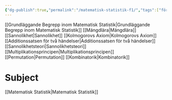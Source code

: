 ```yaml
---
{"dg-publish":true,"permalink":"/matematisk-statistik-f1/","tags":["föreläsning","matematiskstatistik"]}
---
```


[[Grundläggande Begrepp inom Matematisk Statistik\|Grundläggande Begrepp inom Matematisk Statistik]]
[[Mängdlära\|Mängdlära]]
[[Sannolikhet\|Sannolikhet]]
[[Kolmogorovs Axiom\|Kolmogorovs Axiom]]
[[Additionssatsen för två händelser\|Additionssatsen för två händelser]]
[[Sannolikhetsteori\|Sannolikhetsteori]]
[[Multiplikationsprincipen\|Multiplikationsprincipen]]
[[Permutation\|Permutation]]
[[Kombinatorik\|Kombinatorik]]



# Subject
[[Matematisk Statistik\|Matematisk Statistik]]
